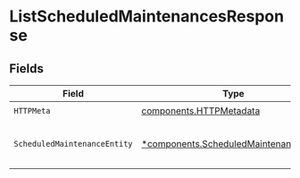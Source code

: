 # ListScheduledMaintenancesResponse


## Fields

| Field                                                                                           | Type                                                                                            | Required                                                                                        | Description                                                                                     |
| ----------------------------------------------------------------------------------------------- | ----------------------------------------------------------------------------------------------- | ----------------------------------------------------------------------------------------------- | ----------------------------------------------------------------------------------------------- |
| `HTTPMeta`                                                                                      | [components.HTTPMetadata](../../models/components/httpmetadata.md)                              | :heavy_check_mark:                                                                              | N/A                                                                                             |
| `ScheduledMaintenanceEntity`                                                                    | [*components.ScheduledMaintenanceEntity](../../models/components/scheduledmaintenanceentity.md) | :heavy_minus_sign:                                                                              | Lists all scheduled maintenance events                                                          |